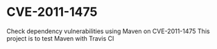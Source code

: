 # CVE-2011-1475
Check dependency vulnerabilities using Maven on CVE-2011-1475
This project is to test Maven with Travis CI
